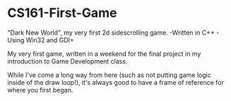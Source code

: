 # CS161-First-Game
"Dark New World", my very first 2d sidescrolling game.
-Written in C++
-Using Win32 and GDI+

My very first game, written in a weekend for the final project in my introduction to Game Development class.

While I've come a long way from here (such as not putting game logic inside of the draw loop!),
it's always good to have a frame of reference for where you first began.
